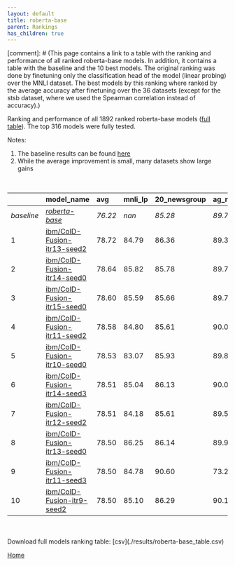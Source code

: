 ```yaml
---
layout: default
title: roberta-base
parent: Rankings
has_children: true
---
```

[comment]: # (This page contains a link to a table with the ranking and performance of all ranked roberta-base models. In addition, it contains a table with the baseline and the 10 best models. The original ranking was done by finetuning only the classification head of the model (linear probing) over the MNLI dataset.  The best models  by this ranking where ranked by the average accuracy after finetuning over the 36 datasets (except for the stsb dataset, where we used the Spearman correlation instead of accuracy).)

Ranking and performance of all 1892 ranked roberta-base models ([full table](./results/roberta-base_table.csv)).  The top 316 models were fully tested.

Notes:
1. The baseline results can be found [here](roberta-base_pretrain_scores_table)
1. While the average improvement is small, many datasets show large gains
<br>


|            | model_name                                                                                                                                                                                                                                                                                                                                                                                                                                                                                                                                                                                                                                                                                                    | avg     | mnli_lp   | 20_newsgroup   | ag_news   | amazon_reviews_multi   | anli    | boolq   | cb      | cola    | copa    | dbpedia   | esnli   | financial_phrasebank   | imdb    | isear   | mnli    | mrpc    | multirc   | poem_sentiment   | qnli    | qqp     | rotten_tomatoes   | rte     | sst2    | sst_5bins   | stsb    | trec_coarse   | trec_fine   | tweet_ev_emoji   | tweet_ev_emotion   | tweet_ev_hate   | tweet_ev_irony   | tweet_ev_offensive   | tweet_ev_sentiment   | wic     | wnli    | wsc     | yahoo_answers   |
|:-----------|:--------------------------------------------------------------------------------------------------------------------------------------------------------------------------------------------------------------------------------------------------------------------------------------------------------------------------------------------------------------------------------------------------------------------------------------------------------------------------------------------------------------------------------------------------------------------------------------------------------------------------------------------------------------------------------------------------------------|:--------|:----------|:---------------|:----------|:-----------------------|:--------|:--------|:--------|:--------|:--------|:----------|:--------|:-----------------------|:--------|:--------|:--------|:--------|:----------|:-----------------|:--------|:--------|:------------------|:--------|:--------|:------------|:--------|:--------------|:------------|:-----------------|:-------------------|:----------------|:-----------------|:---------------------|:---------------------|:--------|:--------|:--------|:----------------|
| *baseline* | *[roberta-base](roberta-base_pretrain_scores_table)*                                                                                                                                                                                                                                                                                                                                                                                                                                                                                                                                                                                                                                                          | *76.22* | *nan*     | *85.28*        | *89.77*   | *66.58*                | *50.35* | *78.69* | *67.77* | *83.53* | *48.70* | *77.30*   | *90.99* | *85.11*                | *93.90* | *72.47* | *86.98* | *87.87* | *61.22*   | *83.94*          | *92.41* | *90.71* | *88.42*           | *72.40* | *94.12* | *56.68*     | *89.92* | *97.11*       | *87.76*     | *46.30*          | *81.82*            | *52.89*         | *71.56*          | *84.55*              | *71.03*              | *65.48* | *54.79* | *63.27* | *72.40*         |
| 1          | [ibm/ColD-Fusion-itr13-seed2](model_gain_chart?avg=2.50&mnli_lp=nan&20_newsgroup=1.08&ag_news=-0.47&amazon_reviews_multi=0.14&anli=2.75&boolq=3.32&cb=21.52&cola=0.07&copa=24.30&dbpedia=0.17&esnli=0.05&financial_phrasebank=2.19&imdb=-0.03&isear=0.67&mnli=0.41&mrpc=-0.12&multirc=2.46&poem_sentiment=4.52&qnli=0.27&qqp=0.37&rotten_tomatoes=3.04&rte=10.99&sst2=1.18&sst_5bins=1.47&stsb=1.72&trec_coarse=-0.11&trec_fine=3.24&tweet_ev_emoji=-1.35&tweet_ev_emotion=1.22&tweet_ev_hate=-0.34&tweet_ev_irony=5.48&tweet_ev_offensive=1.49&tweet_ev_sentiment=-1.25&wic=4.58&wnli=-5.49&wsc=0.19&yahoo_answers=0.16&model_name=ibm%2FColD-Fusion-itr13-seed2&base_name=roberta-base)                     | 78.72   | 84.79     | 86.36          | 89.30     | 66.72                  | 53.09   | 82.02   | 89.29   | 83.60   | 73.00   | 77.47     | 91.04   | 87.30                  | 93.87   | 73.14   | 87.39   | 87.75   | 63.68     | 88.46            | 92.68   | 91.08   | 91.46             | 83.39   | 95.30   | 58.14       | 91.63   | 97.00         | 91.00       | 44.95            | 83.04              | 52.56           | 77.04            | 86.05                | 69.78                | 70.06   | 49.30   | 63.46   | 72.57           |
| 2          | [ibm/ColD-Fusion-itr14-seed0](model_gain_chart?avg=2.42&mnli_lp=nan&20_newsgroup=0.50&ag_news=-0.07&amazon_reviews_multi=-0.28&anli=1.62&boolq=2.74&cb=16.16&cola=-0.31&copa=21.30&dbpedia=0.34&esnli=-0.28&financial_phrasebank=0.09&imdb=-0.28&isear=0.22&mnli=-0.08&mrpc=0.86&multirc=2.62&poem_sentiment=6.44&qnli=-0.04&qqp=0.64&rotten_tomatoes=2.66&rte=12.44&sst2=1.75&sst_5bins=0.83&stsb=1.58&trec_coarse=0.69&trec_fine=3.24&tweet_ev_emoji=0.59&tweet_ev_emotion=0.94&tweet_ev_hate=1.95&tweet_ev_irony=6.24&tweet_ev_offensive=0.91&tweet_ev_sentiment=-1.04&wic=4.27&wnli=-2.68&wsc=0.19&yahoo_answers=0.30&model_name=ibm%2FColD-Fusion-itr14-seed0&base_name=roberta-base)                    | 78.64   | 85.82     | 85.78          | 89.70     | 66.30                  | 51.97   | 81.44   | 83.93   | 83.22   | 70.00   | 77.63     | 90.72   | 85.20                  | 93.62   | 72.69   | 86.90   | 88.73   | 63.84     | 90.38            | 92.37   | 91.36   | 91.09             | 84.84   | 95.87   | 57.51       | 91.49   | 97.80         | 91.00       | 46.90            | 82.76              | 54.85           | 77.81            | 85.47                | 69.99                | 69.75   | 52.11   | 63.46   | 72.70           |
| 3          | [ibm/ColD-Fusion-itr15-seed0](model_gain_chart?avg=2.38&mnli_lp=nan&20_newsgroup=0.38&ag_news=-0.04&amazon_reviews_multi=0.50&anli=2.47&boolq=2.96&cb=16.16&cola=-1.27&copa=23.30&dbpedia=0.94&esnli=0.06&financial_phrasebank=1.89&imdb=0.07&isear=0.08&mnli=0.24&mrpc=-0.12&multirc=2.05&poem_sentiment=5.48&qnli=0.29&qqp=0.07&rotten_tomatoes=2.66&rte=11.35&sst2=2.10&sst_5bins=2.46&stsb=1.49&trec_coarse=0.09&trec_fine=2.44&tweet_ev_emoji=-0.09&tweet_ev_emotion=0.30&tweet_ev_hate=2.06&tweet_ev_irony=4.59&tweet_ev_offensive=0.45&tweet_ev_sentiment=-0.59&wic=4.58&wnli=-4.08&wsc=0.19&yahoo_answers=0.13&model_name=ibm%2FColD-Fusion-itr15-seed0&base_name=roberta-base)                       | 78.60   | 85.59     | 85.66          | 89.73     | 67.08                  | 52.81   | 81.65   | 83.93   | 82.26   | 72.00   | 78.23     | 91.05   | 87.00                  | 93.97   | 72.56   | 87.23   | 87.75   | 63.26     | 89.42            | 92.70   | 90.78   | 91.09             | 83.75   | 96.22   | 59.14       | 91.41   | 97.20         | 90.20       | 46.21            | 82.13              | 54.95           | 76.15            | 85.00                | 70.44                | 70.06   | 50.70   | 63.46   | 72.53           |
| 4          | [ibm/ColD-Fusion-itr11-seed2](model_gain_chart?avg=2.36&mnli_lp=nan&20_newsgroup=0.33&ag_news=0.30&amazon_reviews_multi=0.14&anli=3.15&boolq=2.96&cb=16.16&cola=-0.79&copa=17.30&dbpedia=0.44&esnli=-0.53&financial_phrasebank=2.09&imdb=-0.03&isear=0.74&mnli=0.34&mrpc=1.35&multirc=1.84&poem_sentiment=8.37&qnli=0.31&qqp=0.25&rotten_tomatoes=3.60&rte=11.35&sst2=0.84&sst_5bins=1.97&stsb=1.42&trec_coarse=-0.31&trec_fine=2.04&tweet_ev_emoji=0.23&tweet_ev_emotion=1.01&tweet_ev_hate=1.79&tweet_ev_irony=6.50&tweet_ev_offensive=0.80&tweet_ev_sentiment=-0.43&wic=2.86&wnli=-4.08&wsc=0.19&yahoo_answers=0.40&model_name=ibm%2FColD-Fusion-itr11-seed2&base_name=roberta-base)                       | 78.58   | 84.80     | 85.61          | 90.07     | 66.72                  | 53.50   | 81.65   | 83.93   | 82.74   | 66.00   | 77.73     | 90.46   | 87.20                  | 93.87   | 73.21   | 87.32   | 89.22   | 63.06     | 92.31            | 92.71   | 90.96   | 92.03             | 83.75   | 94.95   | 58.64       | 91.34   | 96.80         | 89.80       | 46.54            | 82.83              | 54.68           | 78.06            | 85.35                | 70.60                | 68.34   | 50.70   | 63.46   | 72.80           |
| 5          | [ibm/ColD-Fusion-itr10-seed0](model_gain_chart?avg=2.31&mnli_lp=nan&20_newsgroup=0.65&ag_news=0.06&amazon_reviews_multi=0.28&anli=2.12&boolq=2.90&cb=17.95&cola=-1.08&copa=8.30&dbpedia=0.17&esnli=-0.39&financial_phrasebank=2.19&imdb=0.07&isear=0.61&mnli=0.20&mrpc=0.86&multirc=2.11&poem_sentiment=7.40&qnli=0.27&qqp=-0.05&rotten_tomatoes=2.95&rte=9.91&sst2=1.18&sst_5bins=1.83&stsb=1.25&trec_coarse=0.09&trec_fine=2.64&tweet_ev_emoji=0.38&tweet_ev_emotion=1.50&tweet_ev_hate=2.06&tweet_ev_irony=6.50&tweet_ev_offensive=0.91&tweet_ev_sentiment=-0.23&wic=5.21&wnli=1.55&wsc=0.19&yahoo_answers=0.56&model_name=ibm%2FColD-Fusion-itr10-seed0&base_name=roberta-base)                           | 78.53   | 83.07     | 85.93          | 89.83     | 66.86                  | 52.47   | 81.59   | 85.71   | 82.45   | 57.00   | 77.47     | 90.60   | 87.30                  | 93.97   | 73.08   | 87.18   | 88.73   | 63.33     | 91.35            | 92.68   | 90.67   | 91.37             | 82.31   | 95.30   | 58.51       | 91.17   | 97.20         | 90.40       | 46.68            | 83.32              | 54.95           | 78.06            | 85.47                | 70.80                | 70.69   | 56.34   | 63.46   | 72.97           |
| 6          | [ibm/ColD-Fusion-itr14-seed3](model_gain_chart?avg=2.29&mnli_lp=nan&20_newsgroup=0.84&ag_news=0.26&amazon_reviews_multi=-0.32&anli=1.28&boolq=3.66&cb=12.59&cola=0.74&copa=18.30&dbpedia=0.50&esnli=-0.06&financial_phrasebank=0.89&imdb=0.06&isear=-0.05&mnli=0.37&mrpc=0.61&multirc=2.19&poem_sentiment=5.48&qnli=0.29&qqp=0.21&rotten_tomatoes=2.38&rte=13.16&sst2=0.95&sst_5bins=1.65&stsb=1.27&trec_coarse=0.89&trec_fine=2.44&tweet_ev_emoji=1.09&tweet_ev_emotion=1.57&tweet_ev_hate=2.16&tweet_ev_irony=4.20&tweet_ev_offensive=0.56&tweet_ev_sentiment=-0.50&wic=3.49&wnli=-1.27&wsc=0.19&yahoo_answers=0.30&model_name=ibm%2FColD-Fusion-itr14-seed3&base_name=roberta-base)                        | 78.51   | 85.04     | 86.13          | 90.03     | 66.26                  | 51.62   | 82.35   | 80.36   | 84.28   | 67.00   | 77.80     | 90.93   | 86.00                  | 93.96   | 72.43   | 87.35   | 88.48   | 63.41     | 89.42            | 92.70   | 90.92   | 90.81             | 85.56   | 95.07   | 58.33       | 91.19   | 98.00         | 90.20       | 47.39            | 83.39              | 55.05           | 75.77            | 85.12                | 70.53                | 68.97   | 53.52   | 63.46   | 72.70           |
| 7          | [ibm/ColD-Fusion-itr12-seed2](model_gain_chart?avg=2.28&mnli_lp=nan&20_newsgroup=0.33&ag_news=-0.24&amazon_reviews_multi=-0.44&anli=2.72&boolq=2.74&cb=17.95&cola=0.65&copa=14.30&dbpedia=0.37&esnli=0.04&financial_phrasebank=1.79&imdb=-0.13&isear=0.80&mnli=0.61&mrpc=1.84&multirc=2.89&poem_sentiment=4.52&qnli=0.29&qqp=0.36&rotten_tomatoes=2.95&rte=11.71&sst2=1.64&sst_5bins=0.61&stsb=1.41&trec_coarse=1.09&trec_fine=2.64&tweet_ev_emoji=0.06&tweet_ev_emotion=0.37&tweet_ev_hate=0.71&tweet_ev_irony=2.80&tweet_ev_offensive=1.96&tweet_ev_sentiment=0.62&wic=3.49&wnli=-1.27&wsc=0.19&yahoo_answers=-0.27&model_name=ibm%2FColD-Fusion-itr12-seed2&base_name=roberta-base)                        | 78.51   | 84.18     | 85.61          | 89.53     | 66.14                  | 53.06   | 81.44   | 85.71   | 84.18   | 63.00   | 77.67     | 91.03   | 86.90                  | 93.77   | 73.27   | 87.59   | 89.71   | 64.11     | 88.46            | 92.70   | 91.08   | 91.37             | 84.12   | 95.76   | 57.29       | 91.33   | 98.20         | 90.40       | 46.37            | 82.20              | 53.60           | 74.36            | 86.51                | 71.65                | 68.97   | 53.52   | 63.46   | 72.13           |
| 8          | [ibm/ColD-Fusion-itr13-seed0](model_gain_chart?avg=2.28&mnli_lp=nan&20_newsgroup=0.86&ag_news=0.16&amazon_reviews_multi=0.20&anli=1.97&boolq=2.44&cb=17.95&cola=-0.79&copa=19.30&dbpedia=0.61&esnli=-0.21&financial_phrasebank=2.49&imdb=-0.05&isear=-0.44&mnli=0.34&mrpc=1.59&multirc=2.27&poem_sentiment=4.52&qnli=0.22&qqp=0.51&rotten_tomatoes=2.01&rte=12.44&sst2=0.95&sst_5bins=2.55&stsb=1.52&trec_coarse=-0.71&trec_fine=2.84&tweet_ev_emoji=-0.13&tweet_ev_emotion=0.44&tweet_ev_hate=1.92&tweet_ev_irony=3.57&tweet_ev_offensive=-1.65&tweet_ev_sentiment=-0.26&wic=3.64&wnli=-1.27&wsc=0.19&yahoo_answers=0.06&model_name=ibm%2FColD-Fusion-itr13-seed0&base_name=roberta-base)                    | 78.50   | 86.25     | 86.14          | 89.93     | 66.78                  | 52.31   | 81.13   | 85.71   | 82.74   | 68.00   | 77.90     | 90.79   | 87.60                  | 93.85   | 72.03   | 87.32   | 89.46   | 63.49     | 88.46            | 92.62   | 91.22   | 90.43             | 84.84   | 95.07   | 59.23       | 91.44   | 96.40         | 90.60       | 46.18            | 82.27              | 54.81           | 75.13            | 82.91                | 70.77                | 69.12   | 53.52   | 63.46   | 72.47           |
| 9          | [ibm/ColD-Fusion-itr11-seed3](model_gain_chart?avg=2.28&mnli_lp=nan&20_newsgroup=5.32&ag_news=-16.50&amazon_reviews_multi=21.72&anli=2.31&boolq=8.81&cb=-4.77&cola=3.72&copa=15.33&dbpedia=8.82&esnli=-0.41&financial_phrasebank=-38.02&imdb=-2.25&isear=0.40&mnli=5.86&mrpc=2.74&multirc=9.32&poem_sentiment=10.33&qnli=-7.21&qqp=0.62&rotten_tomatoes=-32.54&rte=-28.74&sst2=-27.90&sst_5bins=38.05&stsb=-7.62&trec_coarse=-8.65&trec_fine=9.64&tweet_ev_emoji=36.88&tweet_ev_emotion=-26.37&tweet_ev_hate=22.11&tweet_ev_irony=13.79&tweet_ev_offensive=-13.89&tweet_ev_sentiment=16.16&wic=-2.02&wnli=35.80&wsc=26.26&yahoo_answers=4.83&model_name=ibm%2FColD-Fusion-itr11-seed3&base_name=roberta-base) | 78.50   | 84.78     | 90.60          | 73.27     | 88.30                  | 52.66   | 87.50   | 63.00   | 87.25   | 64.03   | 86.11     | 90.58   | 47.09                  | 91.65   | 72.87   | 92.84   | 90.61   | 70.53     | 94.28            | 85.20   | 91.33   | 55.88             | 43.66   | 66.22   | 94.72       | 82.29   | 88.46         | 97.40       | 83.18            | 55.45              | 75.00           | 85.35            | 70.66                | 87.19                | 63.46   | 90.58   | 89.53   | 77.23           |
| 10         | [ibm/ColD-Fusion-itr9-seed2](model_gain_chart?avg=2.27&mnli_lp=nan&20_newsgroup=1.00&ag_news=0.33&amazon_reviews_multi=-0.10&anli=2.31&boolq=2.22&cb=14.38&cola=-0.31&copa=20.30&dbpedia=1.04&esnli=-0.00&financial_phrasebank=1.49&imdb=0.08&isear=0.87&mnli=-0.02&mrpc=1.10&multirc=2.71&poem_sentiment=4.52&qnli=0.60&qqp=0.31&rotten_tomatoes=2.48&rte=10.99&sst2=0.38&sst_5bins=-0.30&stsb=1.39&trec_coarse=0.29&trec_fine=2.64&tweet_ev_emoji=0.18&tweet_ev_emotion=1.15&tweet_ev_hate=1.42&tweet_ev_irony=5.61&tweet_ev_offensive=0.91&tweet_ev_sentiment=0.88&wic=3.33&wnli=-2.68&wsc=0.19&yahoo_answers=0.06&model_name=ibm%2FColD-Fusion-itr9-seed2&base_name=roberta-base)                         | 78.50   | 85.10     | 86.29          | 90.10     | 66.48                  | 52.66   | 80.92   | 82.14   | 83.22   | 69.00   | 78.33     | 90.99   | 86.60                  | 93.98   | 73.34   | 86.96   | 88.97   | 63.92     | 88.46            | 93.01   | 91.03   | 90.90             | 83.39   | 94.50   | 56.38       | 91.31   | 97.40         | 90.40       | 46.48            | 82.97              | 54.31           | 77.17            | 85.47                | 71.91                | 68.81   | 52.11   | 63.46   | 72.47           |


<br>
<br>
Download full models ranking table: [csv](./results/roberta-base_table.csv)

[Home](Home)